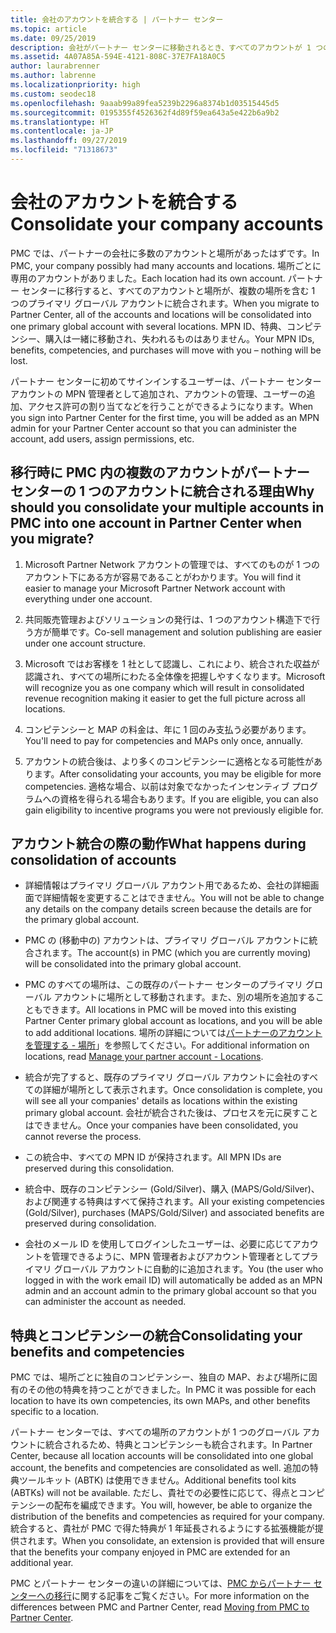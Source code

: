 ```yaml
---
title: 会社のアカウントを統合する | パートナー センター
ms.topic: article
ms.date: 09/25/2019
description: 会社がパートナー センターに移動されるとき、すべてのアカウントが 1 つのアカウントに統合されます
ms.assetid: 4A07A85A-594E-4121-808C-37E7FA18A0C5
author: laurabrenner
ms.author: labrenne
ms.localizationpriority: high
ms.custom: seodec18
ms.openlocfilehash: 9aaab99a89fea5239b2296a8374b1d03515445d5
ms.sourcegitcommit: 0195355f4526362f4d89f59ea643a5e422b6a9b2
ms.translationtype: HT
ms.contentlocale: ja-JP
ms.lasthandoff: 09/27/2019
ms.locfileid: "71318673"
---
```

# <a name="consolidate-your-company-accounts"></a><span data-ttu-id="49626-103">会社のアカウントを統合する</span><span class="sxs-lookup"><span data-stu-id="49626-103">Consolidate your company accounts</span></span>

<span data-ttu-id="49626-104">PMC では、パートナーの会社に多数のアカウントと場所があったはずです。</span><span class="sxs-lookup"><span data-stu-id="49626-104">In PMC, your company possibly had many accounts and locations.</span></span> <span data-ttu-id="49626-105">場所ごとに専用のアカウントがありました。</span><span class="sxs-lookup"><span data-stu-id="49626-105">Each location had its own account.</span></span> <span data-ttu-id="49626-106">パートナー センターに移行すると、すべてのアカウントと場所が、複数の場所を含む 1 つのプライマリ グローバル アカウントに統合されます。</span><span class="sxs-lookup"><span data-stu-id="49626-106">When you migrate to Partner Center, all of the accounts and locations will be consolidated into one primary global account with several locations.</span></span> <span data-ttu-id="49626-107">MPN ID、特典、コンピテンシー、購入は一緒に移動され、失われるものはありません。</span><span class="sxs-lookup"><span data-stu-id="49626-107">Your MPN IDs, benefits, competencies, and purchases will move with you – nothing will be lost.</span></span> 

<span data-ttu-id="49626-108">パートナー センターに初めてサインインするユーザーは、パートナー センター アカウントの MPN 管理者として追加され、アカウントの管理、ユーザーの追加、アクセス許可の割り当てなどを行うことができるようになります。</span><span class="sxs-lookup"><span data-stu-id="49626-108">When you sign into Partner Center for the first time, you will be added as an MPN admin for your Partner Center account so that you can administer the account, add users, assign permissions, etc.</span></span> 

## <a name="why-should-you-consolidate-your-multiple-accounts-in-pmc-into-one-account-in-partner-center-when-you-migrate"></a><span data-ttu-id="49626-109">移行時に PMC 内の複数のアカウントがパートナー センターの 1 つのアカウントに統合される理由</span><span class="sxs-lookup"><span data-stu-id="49626-109">Why should you consolidate your multiple accounts in PMC into one account in Partner Center when you migrate?</span></span>

1. <span data-ttu-id="49626-110">Microsoft Partner Network アカウントの管理では、すべてのものが 1 つのアカウント下にある方が容易であることがわかります。</span><span class="sxs-lookup"><span data-stu-id="49626-110">You will find it easier to manage your Microsoft Partner Network account with everything under one account.</span></span>

2. <span data-ttu-id="49626-111">共同販売管理およびソリューションの発行は、1 つのアカウント構造下で行う方が簡単です。</span><span class="sxs-lookup"><span data-stu-id="49626-111">Co-sell management and solution publishing are easier under one account structure.</span></span>

3. <span data-ttu-id="49626-112">Microsoft ではお客様を 1 社として認識し、これにより、統合された収益が認識され、すべての場所にわたる全体像を把握しやすくなります。</span><span class="sxs-lookup"><span data-stu-id="49626-112">Microsoft will recognize you as one company which will result in consolidated revenue recognition making it easier to get the full picture across all locations.</span></span>  

4. <span data-ttu-id="49626-113">コンピテンシーと MAP の料金は、年に 1 回のみ支払う必要があります。</span><span class="sxs-lookup"><span data-stu-id="49626-113">You'll need to pay for competencies and MAPs only once, annually.</span></span>

5. <span data-ttu-id="49626-114">アカウントの統合後は、より多くのコンピテンシーに適格となる可能性があります。</span><span class="sxs-lookup"><span data-stu-id="49626-114">After consolidating your accounts, you may be eligible for more competencies.</span></span> <span data-ttu-id="49626-115">適格な場合、以前は対象でなかったインセンティブ プログラムへの資格を得られる場合もあります。</span><span class="sxs-lookup"><span data-stu-id="49626-115">If you are eligible, you can also gain eligibility to incentive programs you were not previously eligible for.</span></span>


## <a name="what-happens-during-consolidation-of-accounts"></a><span data-ttu-id="49626-116">アカウント統合の際の動作</span><span class="sxs-lookup"><span data-stu-id="49626-116">What happens during consolidation of accounts</span></span>

- <span data-ttu-id="49626-117">詳細情報はプライマリ グローバル アカウント用であるため、会社の詳細画面で詳細情報を変更することはできません。</span><span class="sxs-lookup"><span data-stu-id="49626-117">You will not be able to change any details on the company details screen because the details are for the primary global account.</span></span> 

- <span data-ttu-id="49626-118">PMC の (移動中の) アカウントは、プライマリ グローバル アカウントに統合されます。</span><span class="sxs-lookup"><span data-stu-id="49626-118">The account(s) in PMC (which you are currently moving) will be consolidated into the primary global account.</span></span> 

- <span data-ttu-id="49626-119">PMC のすべての場所は、この既存のパートナー センターのプライマリ グローバル アカウントに場所として移動されます。また、別の場所を追加することもできます。</span><span class="sxs-lookup"><span data-stu-id="49626-119">All locations in PMC will be moved into this existing Partner Center primary global account as locations, and you will be able to add additional locations.</span></span> <span data-ttu-id="49626-120">場所の詳細については[パートナーのアカウントを管理する - 場所](manage-locations.md)」を参照してください。</span><span class="sxs-lookup"><span data-stu-id="49626-120">For additional information on locations, read  [Manage your partner account - Locations](manage-locations.md).</span></span>

- <span data-ttu-id="49626-121">統合が完了すると、既存のプライマリ グローバル アカウントに会社のすべての詳細が場所として表示されます。</span><span class="sxs-lookup"><span data-stu-id="49626-121">Once consolidation is complete, you will see all your companies' details as locations within the existing primary global account.</span></span> <span data-ttu-id="49626-122">会社が統合された後は、プロセスを元に戻すことはできません。</span><span class="sxs-lookup"><span data-stu-id="49626-122">Once your companies have been consolidated, you cannot reverse the process.</span></span>

- <span data-ttu-id="49626-123">この統合中、すべての MPN ID が保持されます。</span><span class="sxs-lookup"><span data-stu-id="49626-123">All MPN IDs are preserved during this consolidation.</span></span>

- <span data-ttu-id="49626-124">統合中、既存のコンピテンシー (Gold/Silver)、購入 (MAPS/Gold/Silver)、および関連する特典はすべて保持されます。</span><span class="sxs-lookup"><span data-stu-id="49626-124">All your existing competencies (Gold/Silver), purchases (MAPS/Gold/Silver) and associated benefits are preserved during consolidation.</span></span>

- <span data-ttu-id="49626-125">会社のメール ID を使用してログインしたユーザーは、必要に応じてアカウントを管理できるように、MPN 管理者およびアカウント管理者としてプライマリ グローバル アカウントに自動的に追加されます。</span><span class="sxs-lookup"><span data-stu-id="49626-125">You (the user who logged in with the work email ID) will automatically be added as an MPN admin and an account admin to the primary global account so that you can administer the account as needed.</span></span> 


## <a name="consolidating-your-benefits-and-competencies"></a><span data-ttu-id="49626-126">特典とコンピテンシーの統合</span><span class="sxs-lookup"><span data-stu-id="49626-126">Consolidating your benefits and competencies</span></span>

<span data-ttu-id="49626-127">PMC では、場所ごとに独自のコンピテンシー、独自の MAP、および場所に固有のその他の特典を持つことができました。</span><span class="sxs-lookup"><span data-stu-id="49626-127">In PMC it was possible for each location to have its own competencies, its own MAPs, and other benefits specific to a location.</span></span>

<span data-ttu-id="49626-128">パートナー センターでは、すべての場所のアカウントが 1 つのグローバル アカウントに統合されるため、特典とコンピテンシーも統合されます。</span><span class="sxs-lookup"><span data-stu-id="49626-128">In Partner Center, because all location accounts will be consolidated into one global account, the benefits and competencies are consolidated as well.</span></span> <span data-ttu-id="49626-129">追加の特典ツールキット (ABTK) は使用できません。</span><span class="sxs-lookup"><span data-stu-id="49626-129">Additional benefits tool kits (ABTKs) will not be available.</span></span> <span data-ttu-id="49626-130">ただし、貴社での必要性に応じて、得点とコンピテンシーの配布を編成できます。</span><span class="sxs-lookup"><span data-stu-id="49626-130">You will, however, be able to organize the distribution of the benefits and competencies as required for your company.</span></span> <span data-ttu-id="49626-131">統合すると、貴社が PMC で得た特典が 1 年延長されるようにする拡張機能が提供されます。</span><span class="sxs-lookup"><span data-stu-id="49626-131">When you consolidate, an extension is provided that will ensure that the benefits your company enjoyed in PMC are extended for an additional year.</span></span>

<span data-ttu-id="49626-132">PMC とパートナー センターの違いの詳細については、[PMC からパートナー センターへの移行](guide-to-migration.md)に関する記事をご覧ください。</span><span class="sxs-lookup"><span data-stu-id="49626-132">For more information on the differences between PMC and Partner Center, read [Moving from PMC to Partner Center](guide-to-migration.md).</span></span>

